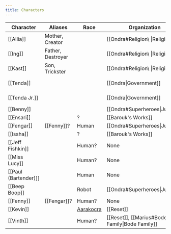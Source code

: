 ```yaml
---
title: Characters
---
```

| Character | Aliases | Race | Organization | Category |
| ---- | ---- | ---- | ---- | ---- |
| [[Allia]] | Mother, Creator |  | [[Ondra#Religion\ \|Religion]] | [[Characters/Historical and Mythical/index\|Historical and Mythical]] |
| [[Ing]] | Father, Destroyer |  | [[Ondra#Religion\ \|Religion]] | [[Characters/Historical and Mythical/index\|Historical and Mythical]] |
| [[Kast]] | Son, Trickster |  | [[Ondra#Religion\ \|Religion]] | [[Characters/Historical and Mythical/index\|Historical and Mythical]] |
| [[Tenda]] |  |  | [[Ondra\|Government]] | [[Characters/Historical and Mythical/index\|Historical and Mythical]] |
| [[Tenda Jr.]] |  |  | [[Ondra\|Government]] | [[Characters/Historical and Mythical/index\|Historical and Mythical]] |
| [[Benny]] |  |  | [[Ondra#Superheroes\|Justice]] | [[Characters/NPCs/index\|NPCs]] |
| [[Ensari]] |  | ? | [[Barouk's Works]] | [[Characters/NPCs/index\|NPCs]] |
| [[Fengar]] | [[Fenny]]? | Human | [[Ondra#Superheroes\|Justice]] | [[Characters/NPCs/index\|NPCs]] |
| [[Issha]] |  | ? | [[Barouk's Works]] | [[Characters/NPCs/index\|NPCs]] |
| [[Jeff Fishkin]] |  | Human? | None | [[Characters/NPCs/index\|NPCs]] |
| [[Miss Lucy]] |  | Human? | None | [[Characters/NPCs/index\|NPCs]] |
| [[Paul (Bartender)]] |  | Human | None | [[Characters/NPCs/index\|NPCs]] |
| [[Beep Boop]] |  | Robot | [[Ondra#Superheroes\|Justice]] | [[Characters/Opponents/index\|Opponents]] |
| [[Fenny]] | [[Fengar]]? | Human? | None | [[Characters/Opponents/index\|Opponents]] |
| [[Kevin]] |  | [Aarakocra](https://www.dndbeyond.com/races/4-aarakocra) | [[Reset]] | [[Characters/Opponents/index\|Opponents]] |
| [[Vinth]] |  | Human? | [[Reset]], [[Marius#Bode Family\|Bode Family]] | [[Characters/Opponents/index\|Opponents]] |

